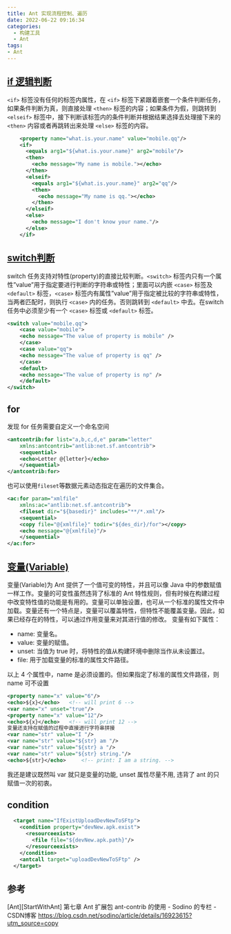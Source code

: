 ```yaml
---
title: Ant 实现流程控制、遍历
date: 2022-06-22 09:16:34
categories:
  - 构建工具
  - Ant
tags:
- Ant
---
```


## [if 逻辑判断](http://ant-contrib.sourceforge.net/tasks/tasks/if.html)

`<if>` 标签没有任何的标签内属性，在 `<if>` 标签下紧跟着嵌套一个条件判断任务，如果条件判断为真，则直接处理 `<then>` 标签的内容；如果条件为假，则跳转到 `<elseif>` 标签中，接下判断该标签内的条件判断并根据结果选择去处理接下来的 `<then>` 内容或者再跳转出来处理 `<else>` 标签的内容。

```xml
    <property name="what.is.your.name" value="mobile.qq"/>
    <if>
      <equals arg1="${what.is.your.name}" arg2="mobile"/>
      <then>
        <echo message="My name is mobile."></echo>
      </then>
      <elseif>
        <equals arg1="${what.is.your.name}" arg2="qq"/>
        <then>
          <echo message="My name is qq."></echo>
        </then>
      </elseif>
      <else>
        <echo message="I don't know your name."/>
      </else>
    </if>
```

## [switch判断](http://ant-contrib.sourceforge.net/tasks/tasks/switch.html)

switch 任务支持对特性(property)的直接比较判断。`<switch>` 标签内只有一个属性”value”用于指定要进行判断的字符串或特性；里面可以内嵌 `<case>` 标签及 `<default>` 标签，`<case>` 标签内有属性”value”用于指定被比较的字符串或特性，当两者匹配时，则执行 `<case>` 内的任务。否则跳转到 `<default>` 中去。在switch任务中必须至少有一个 `<case>` 标签或 `<default>` 标签。

```xml
<switch value="mobile.qq">
    <case value="mobile">
    <echo message="The value of property is mobile" />
    </case>
    <case value="qq">
    <echo message="The value of property is qq" />
    </case>
    <default>
    <echo message="The value of property is np" />
    </default>
</switch>
```

## for

发现 for 任务需要自定义一个命名空间

```xml
<antcontrib:for list="a,b,c,d,e" param="letter"
    xmlns:antcontrib="antlib:net.sf.antcontrib">
    <sequential>
    <echo>Letter @{letter}</echo>
    </sequential>
</antcontrib:for>
```

也可以使用`fileset`等数据元素动态指定在遍历的文件集合。

```xml
<ac:for param="xmlfile"
    xmlns:ac="antlib:net.sf.antcontrib">
    <fileset dir="${basedir}" includes="**/*.xml"/>
    <sequential>
    <copy file="@{xmlfile}" todir="${des_dir}/for"></copy>
    <echo message="@{xmlfile}"/>
    </sequential>
</ac:for>
```

## [变量(Variable)](http://ant-contrib.sourceforge.net/tasks/tasks/variable_task.html)

变量(Variable)为 Ant 提供了一个值可变的特性，并且可以像 Java 中的参数赋值一样工作。变量的可变性虽然违背了标准的 Ant 特性规则，但有时候在构建过程中改变特性值的功能是有用的。变量可以单独设置，也可从一个标准的属性文件中加载。变量还有一个特点是，变量可以覆盖特性，但特性不能覆盖变量。因此，如果已经存在的特性，可以通过作用变量来对其进行值的修改。
变量有如下属性：

* name: 变量名。
* value: 变量的赋值。
* unset: 当值为 true 时，将特性的值从构建环境中删除当作从未设置过。
* file: 用于加载变量的标准的属性文件路径。

以上 4 个属性中，name 是必须设置的。但如果指定了标准的属性文件路径，则 name 可不设置

```xml
<property name="x" value="6"/>
<echo>${x}</echo>   <!-- will print 6 -->
<var name="x" unset="true"/>
<property name="x" value="12"/>
<echo>${x}</echo>   <!-- will print 12 -->
变量还支持在赋值的过程中直接进行字符串拼接
<var name="str" value="I "/>
<var name="str" value="${str} am "/>
<var name="str" value="${str} a "/>
<var name="str" value="${str} string."/>
<echo>${str}</echo>     <!-- print: I am a string. -->
```

我还是建议既然叫 var 就只是变量的功能, unset 属性尽量不用, 违背了 ant 的只赋值一次的初衷。

## condition

```xml
  <target name="IfExistUploadDevNewToSFtp">
    <condition property="devNew.apk.exist">
      <resourceexists>
        <file file="${devNew.apk.path}"/>
      </resourceexists>
    </condition>
    <antcall target="uploadDevNewToSFtp" />
  </target>
```

## 参考

[Ant][StartWithAnt] 第七章 Ant 扩展包 ant-contrib 的使用 - Sodino 的专栏 - CSDN博客 <https://blog.csdn.net/sodino/article/details/16923615?utm_source=copy>
